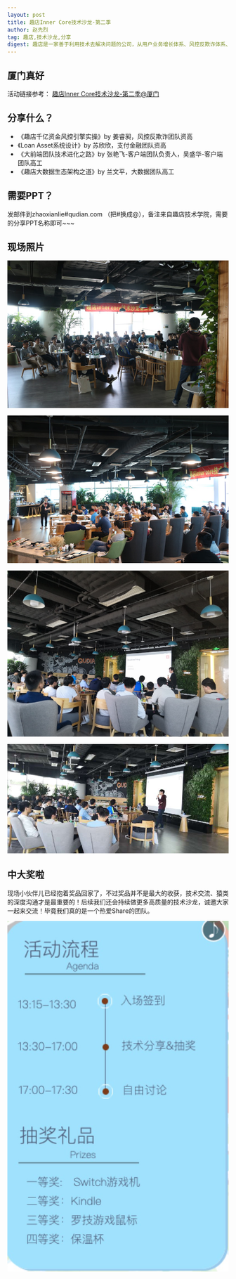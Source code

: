 ```yaml
---
layout: post
title: 趣店Inner Core技术沙龙-第二季
author: 赵先烈
tag: 趣店,技术沙龙,分享
digest: 趣店是一家善于利用技术去解决问题的公司，从用户业务增长体系、风控反欺诈体系、贷前贷后的支付金融体系、以及大数据决策与分析体系，我们有太多的核心技术可以拿出来和大家一起聊；内容很多，我们继续挑了一部分，作为此次技术沙龙的Topic，和大家一起探讨。
---
```


## 厦门真好

活动链接参考： [趣店Inner Core技术沙龙-第二季@厦门](http://scene.xunzhuang.net/v/U100312399933)

## 分享什么？
- 《趣店千亿资金风控引擎实操》by 姜睿昶，风控反欺诈团队资高
- 《Loan Asset系统设计》by 苏欣欣，支付金融团队资高
- 《大前端团队技术进化之路》by 张艳飞-客户端团队负责人，吴盛华-客户端团队高工
- 《趣店大数据生态架构之道》by 兰文平，大数据团队高工

## 需要PPT？
发邮件到zhaoxianlie#qudian.com （把#换成@），备注来自趣店技术学院，需要的分享PPT名称即可~~~

## 现场照片
![](/public/images/share02/1.png)

![](/public/images/share02/2.png)

![](/public/images/share02/3.png)

![](/public/images/share02/4.png)


## 中大奖啦
现场小伙伴儿已经抱着奖品回家了，不过奖品并不是最大的收获，技术交流、猿类的深度沟通才是最重要的！后续我们还会持续做更多高质量的技术沙龙，诚邀大家一起来交流！毕竟我们真的是一个热爱Share的团队。

![](/public/images/share02/gift.png)
